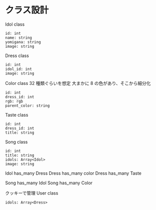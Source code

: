 # クラス設計

Idol class

```
id: int
name: string
yomigana: string
image: string
```

Dress class

```
id: int
idol_id: int
image: string
```

Color class
32 種類ぐらいを想定
大まかに 8 の色があり、そこから細分化

```
id: int
dress_id: int
rgb: rgb
parent_color: string
```

Taste class

```
id: int
dress_id: int
title: string
```

Song class

```
id: int
title: string
idols: Array<Idol>
image: string
```

Idol has_many Dress
Dress has_many color
Dress has_many Taste

Song has_many Idol
Song has_many Color

クッキーで管理
User class

```
idols: Array<Dress>
```
